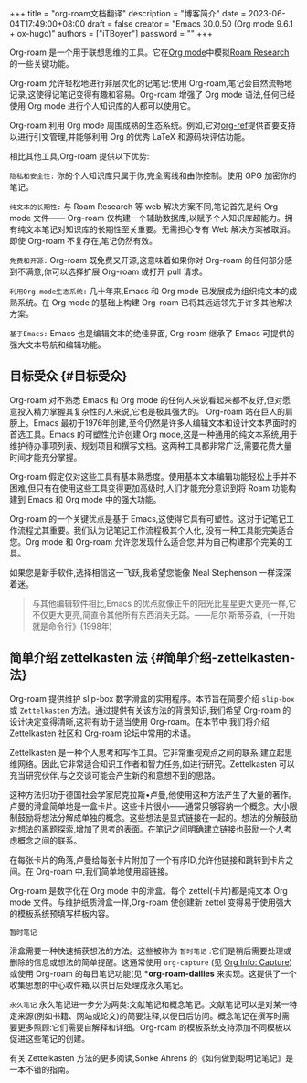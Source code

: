+++
title = "org-roam文档翻译"
description = "博客简介"
date = 2023-06-04T17:49:00+08:00
draft = false
creator = "Emacs 30.0.50 (Org mode 9.6.1 + ox-hugo)"
authors = ["iTBoyer"]
password = ""
+++

Org-roam 是一个用于联想思维的工具。它在[Org mode](https://orgmode.org/)中模拟[Roam Research](https://roamresearch.com/) 的一些关键功能。 

Org-roam 允许轻松地进行非层次化的记笔记:使用 Org-roam,笔记会自然流畅地记录,这使得记笔记变得有趣和容易。Org-roam 增强了 Org mode 语法,任何已经使用 Org mode 进行个人知识库的人都可以使用它。 

Org-roam 利用 Org mode 周围成熟的生态系统。例如,它对[org-ref](https://github.com/jkitchin/org-ref)提供首要支持以进行引文管理,并能够利用 Org 的优秀 LaTeX 和源码块评估功能。 

相比其他工具,Org-roam 提供以下优势: 

`隐私和安全性:` 你的个人知识库只属于你,完全离线和由你控制。使用 GPG 加密你的笔记。 

`纯文本的长期性:` 与 Roam Research 等 web 解决方案不同,笔记首先是纯 Org mode 文件—— Org-roam 仅构建一个辅助数据库,以赋予个人知识库超能力。拥有纯文本笔记对知识库的长期性至关重要。无需担心专有 Web 解决方案被取消。即使 Org-roam 不复存在,笔记仍然有效。 

`免费和开源:` Org-roam 既免费又开源,这意味着如果你对 Org-roam 的任何部分感到不满意,你可以选择扩展 Org-roam 或打开 pull 请求。 

`利用Org mode生态系统:` 几十年来,Emacs 和 Org mode 已发展成为组织纯文本的成熟系统。在 Org mode 的基础上构建 Org-roam 已将其远远领先于许多其他解决方案。 

`基于Emacs:` Emacs 也是编辑文本的绝佳界面, Org-roam 继承了 Emacs 可提供的强大文本导航和编辑功能。 


## 目标受众 {#目标受众}

Org-roam 对不熟悉 Emacs 和 Org mode 的任何人来说看起来都不友好,但对愿意投入精力掌握其复杂性的人来说,它也是极其强大的。 Org-roam 站在巨人的肩膀上。Emacs 最初于1976年创建,至今仍然是许多人编辑文本和设计文本界面时的首选工具。Emacs 的可塑性允许创建 Org mode,这是一种通用的纯文本系统,用于维护待办事项列表、规划项目和撰写文档。这两种工具都非常广泛,需要花费大量时间才能充分掌握。 

Org-roam 假定仅对这些工具有基本熟悉度。使用基本文本编辑功能轻松上手并不困难,但只有在使用这些工具变得更加高级时,人们才能充分意识到将 Roam 功能构建到 Emacs 和 Org mode 中的强大功能。 

Org-roam 的一个关键优点是基于 Emacs,这使得它具有可塑性。这对于记笔记工作流程尤其重要。我们认为记笔记工作流程极其个人化, 没有一种工具能完美适合您。Org mode 和 Org-roam 允许您发现什么适合您,并为自己构建那个完美的工具。 

如果您是新手软件,选择相信这一飞跃,我希望您能像 Neal Stephenson 一样深深着迷。 

> 与其他编辑软件相比,Emacs 的优点就像正午的阳光比星星更大更亮一样,它不仅更大更亮,简直令其他所有东西消失无踪。——尼尔·斯蒂芬森,《一开始就是命令行》(1998年) 


## 简单介绍 zettelkasten 法 {#简单介绍-zettelkasten-法}

Org-roam 提供维护 slip-box 数字滑盒的实用程序。本节旨在简要介绍 `slip-box` 或 `Zettelkasten` 方法。通过提供有关该方法的背景知识,我们希望 Org-roam 的设计决定变得清晰,这将有助于适当使用 Org-roam。在本节中,我们将介绍 Zettelkasten 社区和 Org-roam 论坛中常用的术语。 

Zettelkasten 是一种个人思考和写作工具。它非常重视观点之间的联系,建立起思维网络。因此,它非常适合知识工作者和智力任务,如进行研究。Zettelkasten 可以充当研究伙伴,与之交谈可能会产生新的和意想不到的思路。 

这种方法归功于德国社会学家尼克拉斯•卢曼,他使用这种方法产生了大量的著作。卢曼的滑盒简单地是一盒卡片。这些卡片很小——通常只够容纳一个概念。大小限制鼓励将想法分解成单独的概念。这些想法是显式链接在一起的。想法的分解鼓励对想法的离题探索,增加了思考的表面。在笔记之间明确建立链接也鼓励一个人考虑概念之间的联系。 

在每张卡片的角落,卢曼给每张卡片附加了一个有序ID,允许他链接和跳转到卡片之间。在 Org-roam 中,我们简单地使用超链接。 

Org-roam 是数字化在 Org mode 中的滑盒。每个 zettel(卡片)都是纯文本 Org mode 文件。与维护纸质滑盒一样,Org-roam 使创建新 zettel 变得易于使用强大的模板系统预填写样板内容。 

`暂时笔记` 

滑盒需要一种快速捕获想法的方法。这些被称为 `暂时笔记` :它们是稍后需要处理或删除的信息或想法的简单提醒。这通常使用 `org-capture` (见 [Org Info: Capture](https://orgmode.org/manual/Capture.html "Emacs Lisp: (info \"(org) Capture\")"))或使用 Org-roam 的每日笔记功能(见 **\*org-roam-dailies** 来实现。这提供了一个收集思想的中心收件箱,以供日后处理成永久笔记。 

`永久笔记` 永久笔记进一步分为两类:文献笔记和概念笔记。文献笔记可以是对某一特定来源(例如书籍、网站或论文)的简要注释,以便日后访问。概念笔记在撰写时需要更多照顾:它们需要自解释和详细。Org-roam 的模板系统支持添加不同模板以促进这些笔记的创建。 

有关 Zettelkasten 方法的更多阅读,Sonke Ahrens 的《如何做到聪明记笔记》是一本不错的指南。 

